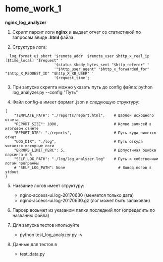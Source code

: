 # home_work_1
**nginx_log_analyzer**

1. Скрипт парсит логи **nginx** и выдает отчет со статистикой по запросам ввиде **.html** файла

2. Структура лога:

```
  log_format ui_short '$remote_addr  $remote_user $http_x_real_ip [$time_local] "$request" '
                      '$status $body_bytes_sent "$http_referer" '
                      '"$http_user_agent" "$http_x_forwarded_for" "$http_X_REQUEST_ID" "$http_X_RB_USER" '
                      '$request_time';
```

3. При запуске скрипта можно указать путь до config файла:
  python log_analyzer.py --config "Путь"
  
4. Файл config-a имеет формат .json и следующую структуру:


```
{
    "TEMPLATE_PATH": "./reports/report.html",    # Шаблон исходного отчета
    "REPORT_SIZE": 1000,                         # Колво записей в итоговом отчете
    "REPORT_DIR": "./reports",                   # Путь куда пишется отчет
    "LOG_DIR": "./log",                          # Путь откуда читаются исходные логи
    "ERRORS_LIMIT_PERC": 5,                      # Допустимая ошибка парсинга в %
    "SELF_LOG_PATH": "./log/log_analyzer.log"    # Путь к собственныи логам программы
    # "SELF_LOG_PATH": None                        # Вывод логов в stdout
}
```


5. Название логов имеет структуру:
    - nginx-access-ui.log-20170630 (меняется только дата)
    - nginx-access-ui.log-20170630.gz (лог может быть запакован)

6. Парсер возьмет из указаном папки последний лог (определить по названию файла)

7. Для запуска тестов ипользуйте
    - python test_log_analyzer.py -v
  
8. Данные для тестов в 
    - test_data.py
  
